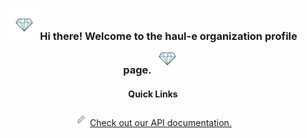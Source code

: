 <!-- Heading -->
<h3 align="center"><img src="https://github.com/haul-e/.github/blob/master/profile/assets/diamond.gif" width="50px">Hi there! Welcome to the haul-e organization profile page.<img src="https://github.com/haul-e/.github/blob/master/profile/assets/diamond.gif" width="50px"></h3>

<h4 align="center">Quick Links</h4>

<p align="center">
<a href="https://docs.haul-e.com" target="_blank" rel="no-referrer"><img src="https://github.com/haul-e/.github/blob/master/profile/assets/pencil.gif" width="25px">Check out our API documentation.</a>
</p>
